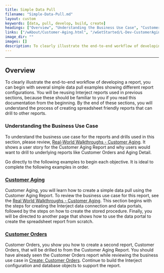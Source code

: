 ```yaml
---
title: Simple Data Pull
filename: "Simple-Data-Pull.md"
layout: custom
keywords: [data, pull, develop, build, create]
headings: ["Overview", "Understanding the Business Use Case", "Customer Aging", "Customer Orders"]
links: ["/wAbout/Customer-Aging.html", "/wGetStarted/L-Dev-CustomerAging.html", "/wAbout/Customer-Aging.html", "/wGetStarted/L-Dev-CustomerOrders.html", "/wGetStarted/L-Create-CustomerOrders.html"]
image_dir: ""
images: []
description: To clearly illustrate the end-to-end workflow of developing a report, you can begin with several simple data pull examples showing different report configurations. You will be reusing Interject reports used in previous sections, because these should be familiar to you if you read this documentation from the beginning.
---
```

* * *

## Overview

To clearly illustrate the end-to-end workflow of developing a report, you can begin with several simple data pull examples showing different report configurations. You will be reusing Interject reports used in previous sections, because these should be familiar to you if you read this documentation from the beginning. By the end of these sections, you will understand the process of creating spreadsheet friendly reports that can drill to other reports.

### Understanding the Business Use Case

To understand the business use case for the reports and drills used in this section, please review, [Real-World Walkthroughs - Customer Aging](/wAbout/Customer-Aging.html). It shows a user story for the Customer Aging Report and why users would want to drill to underlying reports like Customer Orders and Aging Detail.

Go directly to the following examples to begin each objective. It is ideal to complete the following examples in order.

### [Customer Aging](/wGetStarted/L-Dev-CustomerAging.html)

Customer Aging, you will learn how to create a simple data pull using the Customer Aging Report. To review the business use case for this report, see the [Real World Walkthroughs - Customer Aging](/wAbout/Customer-Aging.html). This section begins with the steps for creating the Interject data connection and data portals, followed by the steps on how to create the stored procedure. Finally, you will be directed to another page that shows how to use the data portal to create the spreadsheet report from scratch.

### [Customer Orders](/wGetStarted/L-Dev-CustomerOrders.html)

Customer Orders, you show you how to create a second report, Customer Orders, that will be drilled to from the Customer Aging Report. You should have already seen the Customer Orders report while reviewing the business use case in [Create: Customer Orders](/wGetStarted/L-Create-CustomerOrders.html). Continue to build the Interject configuration and database objects to support the report.
